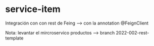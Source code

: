 # service-item  

Integración con con rest de Feing --> con  la annotation @FeignClient

Nota: levantar el mircroservico productos --> branch 2022-002-rest-template